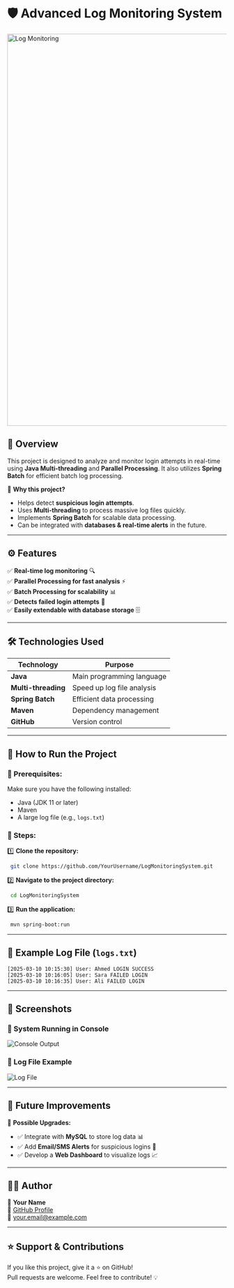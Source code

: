 # 🛡️ Advanced Log Monitoring System

<img src="https://github.com/user-attachments/assets/56d98cd5-2414-4408-b588-3b6e53f696b2" alt="Log Monitoring" width="900">



## 📌 Overview
This project is designed to analyze and monitor login attempts in real-time using **Java Multi-threading** and **Parallel Processing**. It also utilizes **Spring Batch** for efficient batch log processing.

🚀 **Why this project?**
- Helps detect **suspicious login attempts**.
- Uses **Multi-threading** to process massive log files quickly.
- Implements **Spring Batch** for scalable data processing.
- Can be integrated with **databases & real-time alerts** in the future.

---

## ⚙️ Features
✅ **Real-time log monitoring** 🔍  
✅ **Parallel Processing for fast analysis** ⚡  
✅ **Batch Processing for scalability** 📊  
✅ **Detects failed login attempts** 🚨  
✅ **Easily extendable with database storage** 🗄️  

---

## 🛠️ Technologies Used
| Technology      | Purpose |
|---------------|---------|
| **Java**       | Main programming language |
| **Multi-threading** | Speed up log file analysis |
| **Spring Batch** | Efficient data processing |
| **Maven**       | Dependency management |
| **GitHub**      | Version control |

---

## 🚀 How to Run the Project
### 🔹 Prerequisites:
Make sure you have the following installed:
- Java (JDK 11 or later)
- Maven
- A large log file (e.g., `logs.txt`)

### 🔹 Steps:
1️⃣ **Clone the repository:**
```sh
 git clone https://github.com/YourUsername/LogMonitoringSystem.git
```

2️⃣ **Navigate to the project directory:**
```sh
 cd LogMonitoringSystem
```

3️⃣ **Run the application:**
```sh
 mvn spring-boot:run
```

---

## 📜 Example Log File (`logs.txt`)
```
[2025-03-10 10:15:30] User: Ahmed LOGIN SUCCESS
[2025-03-10 10:16:05] User: Sara FAILED LOGIN
[2025-03-10 10:16:35] User: Ali FAILED LOGIN
```

---

## 📸 Screenshots
### 🔹 System Running in Console
![Console Output]()

### 🔹 Log File Example
![Log File](![download](https://github.com/user-attachments/assets/4ba0dc25-e029-49c8-b11d-67829e9ee0f2)
)

---

## 🎯 Future Improvements
🚀 **Possible Upgrades:**
- ✅ Integrate with **MySQL** to store log data 📊
- ✅ Add **Email/SMS Alerts** for suspicious logins 📩
- ✅ Develop a **Web Dashboard** to visualize logs 📈

---

## 👩‍💻 Author
👤 **Your Name**  
🔗 [GitHub Profile](https://github.com/YourUsername)  
📧 your.email@example.com  

---

## ⭐ Support & Contributions
If you like this project, give it a ⭐ on GitHub!  
Pull requests are welcome. Feel free to contribute! 💡

